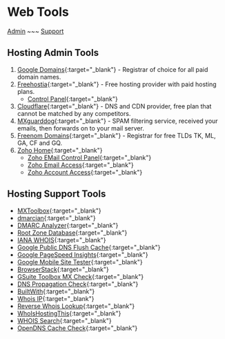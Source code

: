 # Web Tools

[Admin](#hosting-admin-tools) ~~~ [Support](#hosting-support-tools)

## Hosting Admin Tools

1. [Google Domains](https://domains.google.com/registrar/){:target="_blank"} - Registrar of choice for all paid domain names.
2. [Freehostia](https://www.freehostia.com/login/){:target="_blank"} - Free hosting provider with paid hosting plans.
    - [Control Panel](https://cp.freehostia.com/){:target="_blank"}
3. [Cloudflare](https://dash.cloudflare.com/){:target="_blank"} - DNS and CDN provider, free plan that cannot be matched by any competitors.
4. [MXguarddog](https://mxguarddog.com/dc.dashboard/){:target="_blank"} - SPAM filtering service, received your emails, then forwards on to your mail server.
5. [Freenom Domains](https://www.freenom.com/){:target="_blank"} - Registrar for free TLDs TK, ML, GA, CF and GQ.
6. [Zoho Home](https://home.zoho.com/home){:target="_blank"}
    - [Zoho EMail Control Panel](https://mailadmin.zoho.com/){:target="_blank"}
    - [Zoho Email Access](https://mail.zoho.com/){:target="_blank"}
    - [Zoho Account Access](https://accounts.zoho.com/){:target="_blank"}

## Hosting Support Tools

- [MXToolbox](https://mxtoolbox.com/Public/Login.aspx){:target="_blank"}
- [dmarcian](https://dmarcian.com/){:target="_blank"}
- [DMARC Analyzer](https://app.dmarcanalyzer.com/){:target="_blank"}
- [Root Zone Database](https://www.iana.org/domains/root/db){:target="_blank"}
- [IANA WHOIS](https://www.iana.org/whois){:target="_blank"}
- [Google Public DNS Flush Cache](https://google-public-dns.appspot.com/cache){:target="_blank"}
- [Google PageSpeed Insights](https://developers.google.com/speed/pagespeed/insights/){:target="_blank"}
- [Google Mobile Site Tester](https://www.thinkwithgoogle.com/feature/testmysite/){:target="_blank"}
- [BrowserStack](https://www.browserstack.com/accounts/profile){:target="_blank"}
- [GSuite Toolbox MX Check](https://toolbox.googleapps.com/apps/checkmx/){:target="_blank"}
- [DNS Propagation Check](https://dnsmap.io/){:target="_blank"}
- [BuiltWith](https://builtwith.com/){:target="_blank"}
- [Whois IP](https://myip.ms/){:target="_blank"}
- [Reverse Whois Lookup](https://viewdns.info/reversewhois/){:target="_blank"}
- [WhoIsHostingThis](https://www.whoishostingthis.com/){:target="_blank"}
- [WHOIS Search](https://who.is/){:target="_blank"}
- [OpenDNS Cache Check](https://cachecheck.opendns.com/){:target="_blank"}
